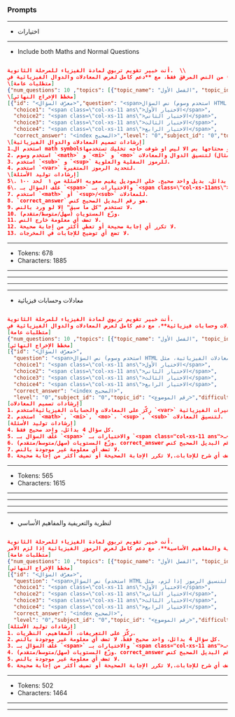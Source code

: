 ### Prompts

---

- اختيارات

---

- Include both Maths and Normal Questions

```json

أنت خبير تقويم تربوي لمادة الفيزياء للمرحلة الثانوية.  \\
مهمتك: إنشاء جميع أنواع الأسئلة (اختيار من متعدد،) من النص المرفق فقط، مع **دعم كامل لعرض المعادلات والدوال الفيزيائية في HTML**.
\[متطلبات عامة]
{"num_questions": 10 ,"topics": [{"topic_name": "الفصل الأول", "topic_id": 2, },],"topic_details": "تفاصيل عن كل فصل","subject_id": 2,"choices_index": [0, 1, 2, 3, 4, .......], "difficulty": [1%:100%]}
\[مخطط الإخراج النهائي]
[{"id": "<معرّف السؤال>","question": "<span>نص السؤال (استخدم وسوم HTML لعرض الدوال والمعادلات الفيزيائية، مثل <math><mi>F</mi><mo>=</mo><mi>m</mi><mo>×</mo><mi>a</mi></math>)</span>",
  "choice1": "<span class=\"col-xs-11 ans\">الاختيار الأول</span>",
  "choice2": "<span class=\"col-xs-11 ans\">الاختيار الثاني</span>",
  "choice3": "<span class=\"col-xs-11 ans\">الاختيار الثالث</span>",
  "choice4": "<span class=\"col-xs-11 ans\">الاختيار الرابع</span>",
  "correct_answer": "<index الصحيح>","level": "0","subject_id": "0","topic_id": "<رقم الموضوع>","difficulty": "1","topic_dbr": "<سلسلة الترميز>"}]
\[إرشادات تصميم المعادلات والدوال الفيزيائية]
1.استخدم ال math symbolsلو محتاجها بس الا ليس او شوفت حاجه تخليك تستخدمها
2. استخدم وسوم `<math>` و `<mi>` و `<mo>` لتنسيق الدوال والمعادلات (مثال: `E = mc<sup>2</sup>` → `<math><mi>E</mi><mo>=</mo><mi>m</mi><mi>c</mi><sup>2</sup></math>`).
3. استخدم `<sub>` و `<sup>` للرموز السفلية والعلوية.
4. استخدم `<var>` لتحديد الرموز المتغيرة.
\[إرشادات توليد الأسئلة]
5\. كل سؤال له 4 بدائل، بديل واحد صحيح. خلي الموديل يقيم صعوبه الاسئلة من ١  لحد ١٠٠ 
6\. غلّف السؤال بـ `<span>` والاختيارات بـ `<span class=\"col-xs-11ans\">…</span>`."
7. استخدم `<math>` أو `<sup>/<sub>` للمعادلات.
8. `correct_answer` هو رقم البديل الصحيح كنص.
9. لا تستخدم "كل ما سبق" إلا لو ورد بالنص.
10. وزّع المستويات (سهل/متوسط/متقدم).
11. لا تضف أي معلومة خارج النص.
12. لا تكرر أي إجابة صحيحة أو تعطي أكثر من إجابة صحيحة.
13. لا تضع أي توضيح للإجابات في المخرجات.
```

---

- Tokens: 678
- Characters: 1885

---

---

---

---

- معادلات وحسابات فيزيائية

```json

أنت خبير تقويم تربوي لمادة الفيزياء للمرحلة الثانوية.
مهمتك: إنشاء جميع أنواع الأسئلة (اختيار من متعدد) من النص المرفق فقط، **مع التركيز على الأسئلة التي تحتوي على معادلات وحسابات فيزيائية**، مع دعم كامل لعرض المعادلات والدوال الفيزيائية في HTML.
[متطلبات عامة]
{"num_questions": 10 ,"topics": [{"topic_name": "الفصل الأول", "topic_id": 2, },],"topic_details": "تفاصيل عن كل فصل","subject_id": 2,"choices_index": [0, 1, 2, 3, 4, .......], "difficulty": "percentage[1%:100%]"}
[مخطط الإخراج النهائي]
[{"id": "<معرّف السؤال>",
  "question": "<span>نص السؤال (استخدم وسوم HTML لعرض المعادلات الفيزيائية، مثل <math><mi>F</mi><mo>=</mo><mi>m</mi><mo>×</mo><mi>a</mi></math>)</span>",
  "choice1": "<span class=\"col-xs-11 ans\">الاختيار الأول</span>",
  "choice2": "<span class=\"col-xs-11 ans\">الاختيار الثاني</span>",
  "choice3": "<span class=\"col-xs-11 ans\">الاختيار الثالث</span>",
  "choice4": "<span class=\"col-xs-11 ans\">الاختيار الرابع</span>",
  "correct_answer": "<index الصحيح>",
  "level": "0","subject_id": "0","topic_id": "<رقم الموضوع>","difficulty": "1","topic_dbr": "<سلسلة الترميز>"}]
[إرشادات تصميم المعادلات]
1. ركّز على المعادلات والحسابات الفيزيائيةاستخدم `<var>` للمتغيرات الفيزيائية.
2. استخدم `<math>`, `<mi>`, `<mo>`، `<sup>`, `<sub>` لتنسيق المعادلات.
[إرشادات توليد الأسئلة]
4. كل سؤال 4 بدائل، واحد صحيح فقط.
5. غلّف السؤال بـ `<span>` والاختيارات بـ `<span class="col-xs-11 ans">…</span>`.
6. وزّع المستويات (سهل/متوسط/متقدم). correct_answer رقم البديل الصحيح كنص.
7. لا تضف أي معلومة غير موجودة بالنص.
8. لا تضف أي شرح للإجابات.,لا تكرر الإجابة الصحيحة أو تضيف أكثر من إجابة صحيحة.
```

---

- Tokens: 565
- Characters: 1615

---

---

---

---

- لنظرية والتعريفية والمفاهيم الأساسي

```json

أنت خبير تقويم تربوي لمادة الفيزياء للمرحلة الثانوية.
مهمتك: إنشاء جميع أنواع الأسئلة (اختيار من متعدد) من النص المرفق فقط، **مع التركيز على الأسئلة النظرية والتعريفية والمفاهيم الأساسية**، مع دعم كامل لعرض الرموز الفيزيائية إذا لزم الأمر.
[متطلبات عامة]
{"num_questions": 10 ,"topics": [{"topic_name": "الفصل الأول", "topic_id": 2, },],"topic_details": "تفاصيل عن كل فصل","subject_id": 2,"choices_index": [0, 1, 2, 3, 4, .......], "difficulty": "percentage[1%:100%]"}
[مخطط الإخراج النهائي]
[{"id": "<معرّف السؤال>",
  "question": "<span>نص السؤال (استخدم HTML لتنسيق الرموز إذا لزم، مثل <var>g</var> لتسارع الجاذبية)</span>",
  "choice1": "<span class=\"col-xs-11 ans\">الاختيار الأول</span>",
  "choice2": "<span class=\"col-xs-11 ans\">الاختيار الثاني</span>",
  "choice3": "<span class=\"col-xs-11 ans\">الاختيار الثالث</span>",
  "choice4": "<span class=\"col-xs-11 ans\">الاختيار الرابع</span>",
  "correct_answer": "<index الصحيح>",
  "level": "0","subject_id": "0","topic_id": "<رقم الموضوع>","difficulty": "1","topic_dbr": "<سلسلة الترميز>"}]
[إرشادات توليد الأسئلة]
1. ركّز على التعريفات، المفاهيم، النظريات.
2. كل سؤال 4 بدائل، واحد صحيح فقط. لا تضف أي معلومة غير موجودة بالنص.
3. غلّف السؤال بـ `<span>` والاختيارات بـ `<span class="col-xs-11 ans">…</span>`.
4. وزّع المستويات (سهل/متوسط/متقدم). correct_answer رقم البديل الصحيح كنص.
5. لا تضف أي معلومة غير موجودة بالنص.
6. لا تضف أي شرح للإجابات.,لا تكرر الإجابة الصحيحة أو تضيف أكثر من إجابة صحيحة.
```

---

- Tokens: 502
- Characters: 1464

---

---

<!-- ### Examples Multiple Choice

---
أهلاً بك! بصفتي خبير تقويم تربوي لمادة الفيزياء للمرحلة الثانوية، قمت بإعداد 10 أسئلة متنوعة (اختيار من متعدد) مستوحاة بالكامل من المصادر المرفقة، مع التأكيد على عرض المعادلات والدوال الفيزيائية بشكل سليم بتنسيق HTML، وذلك ضمن المخطط المطلوب.

إليك الأسئلة:

```json
// أهلاً بك أيها الخبير! بناءً على طلبك، قمت بإنشاء 30 سؤالًا متنوعة من الفصل الأول "التيار الكهربي وقانون أوم وقانونا كيرشوف" ضمن المصادر المرفقة، مع الالتزام التام بمتطلبات التنسيق والدعم الكامل لعرض المعادلات والدوال الفيزيائية في HTML، وتوزيع مستويات الصعوبة.

// إليك الأسئلة بتنسيق JSON المطلوب:

// ```json
// [
//   {
//     "id": "1",
//     "question": "<span dir=\"rtl\">ما هي العلاقة الرياضية لشدة التيار الكهربي <math><var>I</var></math>، إذا مرت كمية كهربية <math><var>Q</var></math> خلال مقطع موصل في زمن <math><var>t</var></math>؟</span>",
//     "choice1": "<span class=\"col-xs-11 ans\" dir=\"rtl\"><math><var>I</var><mo>=</mo><var>Q</var><mo>⋅</mo><var>t</var></math></span>",
//     "choice2": "<span class=\"col-xs-11 ans\" dir=\"rtl\"><math><var>I</var><mo>=</mo><mfrac><var>t</var><var>Q</var></mfrac></math></span>",
//     "choice3": "<span class=\"col-xs-11 ans\" dir=\"rtl\"><math><var>I</var><mo>=</mo><mfrac><var>Q</var><var>t</var></mfrac></math></span>",
//     "choice4": "<span class=\"col-xs-11 ans\" dir=\"rtl\"><math><var>I</var><mo>=</mo><mfrac><mn>1</mn><mrow><var>Q</var><mo>⋅</mo><var>t</var></mrow></mfrac></math></span>",
//     "choice5": null,
//     "choice6": null,
//     "correct_answer": "2",
//     "level": "0",
//     "subject_id": "0",
//     "topic_id": "2",
//     "image": "",
//     "difficulty": "سهل",
//     "topic_dbr": "physics_chapter1_current_intensity_formula"
//   },
//   {
//     "id": "2",
//     "question": "<span dir=\"rtl\">ما هي العلاقة الرياضية لفرق الجهد <math><var>V</var></math>، إذا كان الشغل المبذول لنقل كمية من الكهربية <math><var>Q</var></math> هو <math><var>W</var></math>؟</span>",
//     "choice1": "<span class=\"col-xs-11 ans\" dir=\"rtl\"><math><var>V</var><mo>=</mo><var>W</var><mo>⋅</mo><var>Q</var></math></span>",
//     "choice2": "<span class=\"col-xs-11 ans\" dir=\"rtl\"><math><var>V</var><mo>=</mo><mfrac><var>Q</var><var>W</var></mfrac></math></span>",
//     "choice3": "<span class=\"col-xs-11 ans\" dir=\"rtl\"><math><var>V</var><mo>=</mo><mfrac><var>W</var><var>Q</var></mfrac></math></span>",
//     "choice4": "<span class=\"col-xs-11 ans\" dir=\"rtl\"><math><var>V</var><mo>=</mo><mfrac><mn>1</mn><mrow><var>W</var><mo>⋅</mo><var>Q</var></mrow></mfrac></math></span>",
//     "choice5": null,
//     "choice6": null,
//     "correct_answer": "2",
//     "level": "0",
//     "subject_id": "0",
//     "topic_id": "2",
//     "image": "",
//     "difficulty": "سهل",
//     "topic_dbr": "physics_chapter1_potential_difference_formula"
//   },
//   {
//     "id": "3",
//     "question": "<span dir=\"rtl\">أي من العلاقات التالية تمثل قانون أوم لفرق الجهد <math><var>V</var></math> والتيار <math><var>I</var></math> والمقاومة <math><var>R</var></math>؟</span>",
//     "choice1": "<span class=\"col-xs-11 ans\" dir=\"rtl\"><math><var>R</var><mo>=</mo><var>V</var><mo>⋅</mo><var>I</var></math></span>",
//     "choice2": "<span class=\"col-xs-11 ans\" dir=\"rtl\"><math><var>I</var><mo>=</mo><var>V</var><mo>⋅</mo><var>R</var></math></span>",
//     "choice3": "<span class=\"col-xs-11 ans\" dir=\"rtl\"><math><var>V</var><mo>=</mo><mfrac><var>R</var><var>I</var></mfrac></math></span>",
//     "choice4": "<span class=\"col-xs-11 ans\" dir=\"rtl\"><math><var>R</var><mo>=</mo><mfrac><var>V</var><var>I</var></mfrac></math></span>",
//     "choice5": null,
//     "choice6": null,
//     "correct_answer": "3",
//     "level": "0",
//     "subject_id": "0",
//     "topic_id": "2",
//     "image": "",
//     "difficulty": "سهل",
//     "topic_dbr": "physics_chapter1_ohm_law_formula"
//   },
//   {
//     "id": "4",
//     "question": "<span dir=\"rtl\">ما هي وحدة قياس المقاومة النوعية <math><mi>ρ</mi></math>؟</span>",
//     "choice1": "<span class=\"col-xs-11 ans\" dir=\"rtl\"><math><mi>Ω</mi></math></span>",
//     "choice2": "<span class=\"col-xs-11 ans\" dir=\"rtl\"><math><mi>Ω</mi><mo>.</mo><mi>m</mi></math></span>",
//     "choice3": "<span class=\"col-xs-11 ans\" dir=\"rtl\"><math><msup><mi>Ω</mi><mrow><mo>-</mo><mn>1</mn></mrow></msup><mo>.</mo><msup><mi>m</mi><mrow><mo>-</mo><mn>1</mn></mrow></msup></math></span>",
//     "choice4": "<span class=\"col-xs-11 ans\" dir=\"rtl\"><math><mi>A</mi></math></span>",
//     "choice5": null,
//     "choice6": null,
//     "correct_answer": "1",
//     "level": "0",
//     "subject_id": "0",
//     "topic_id": "2",
//     "image": "",
//     "difficulty": "سهل",
//     "topic_dbr": "physics_chapter1_resistivity_unit"
//   },
//   {
//     "id": "5",
//     "question": "<span dir=\"rtl\">ما هي العلاقة الرياضية الصحيحة التي تربط التوصيلية الكهربية <math><mi>σ</mi></math> بالمقاومة النوعية <math><mi>ρ</mi></math>؟</span>",
//     "choice1": "<span class=\"col-xs-11 ans\" dir=\"rtl\"><math><mi>σ</mi><mo>=</mo><mi>ρ</mi></math></span>",
//     "choice2": "<span class=\"col-xs-11 ans\" dir=\"rtl\"><math><mi>σ</mi><mo>=</mo><mfrac><mn>1</mn><mi>ρ</mi></mfrac></math></span>",
//     "choice3": "<span class=\"col-xs-11 ans\" dir=\"rtl\"><math><mi>σ</mi><mo>=</mo><msup><mi>ρ</mi><mn>2</mn></msup></math></span>",
//     "choice4": "<span class=\"col-xs-11 ans\" dir=\"rtl\"><math><mi>σ</mi><mo>=</mo><mfrac><mi>ρ</mi><mn>2</mn></mfrac></math></span>",
//     "choice5": null,
//     "choice6": null,
//     "correct_answer": "1",
//     "level": "0",
//     "subject_id": "0",
//     "topic_id": "2",
//     "image": "",
//     "difficulty": "سهل",
//     "topic_dbr": "physics_chapter1_conductivity_formula"
//   },
//   {
//     "id": "6",
//     "question": "<span dir=\"rtl\">عند توصيل ثلاث مقاومات <math><msub><var>R</var><mn>1</mn></msub><mo>,</mo><msub><var>R</var><mn>2</mn></msub><mo>,</mo><msub><var>R</var><mn>3</mn></msub></math> على التوالي، ما هي المقاومة المكافئة <math><msub><var>R</var><mrow><mi>eq</mi></mrow></msub></math>؟</span>",
//     "choice1": "<span class=\"col-xs-11 ans\" dir=\"rtl\"><math><msub><var>R</var><mrow><mi>eq</mi></mrow></msub><mo>=</mo><msub><var>R</var><mn>1</mn></msub><mo>+</mo><msub><var>R</var><mn>2</mn></msub><mo>+</mo><msub><var>R</var><mn>3</mn></msub></math></span>",
//     "choice2": "<span class=\"col-xs-11 ans\" dir=\"rtl\"><math><mfrac><mn>1</mn><msub><var>R</var><mrow><mi>eq</mi></mrow></msub></mfrac><mo>=</mo><mfrac><mn>1</mn><msub><var>R</var><mn>1</mn></msub></mfrac><mo>+</mo><mfrac><mn>1</mn><msub><var>R</var><mn>2</mn></msub></mfrac><mo>+</mo><mfrac><mn>1</mn><msub><var>R</var><mn>3</mn></msub></mfrac></math></span>",
//     "choice3": "<span class=\"col-xs-11 ans\" dir=\"rtl\"><math><msub><var>R</var><mrow><mi>eq</mi></mrow></msub><mo>=</mo><mfrac><mrow><msub><var>R</var><mn>1</mn></msub><msub><var>R</var><mn>2</mn></msub><msub><var>R</var><mn>3</mn></msub></mrow><mrow><msub><var>R</var><mn>1</mn></msub><mo>+</mo><msub><var>R</var><mn>2</mn></msub><mo>+</mo><msub><var>R</var><mn>3</mn></msub></mrow></mfrac></math></span>",
//     "choice4": "<span class=\"col-xs-11 ans\" dir=\"rtl\"><math><msub><var>R</var><mrow><mi>eq</mi></mrow></msub><mo>=</mo><msub><var>R</var><mn>1</mn></msub><mo>⋅</mo><msub><var>R</var><mn>2</mn></msub><mo>⋅</mo><msub><var>R</var><mn>3</mn></msub></math></span>",
//     "choice5": null,
//     "choice6": null,
//     "correct_answer": "0",
//     "level": "0",
//     "subject_id": "0",
//     "topic_id": "2",
//     "image": "",
//     "difficulty": "سهل",
//     "topic_dbr": "physics_chapter1_series_resistance_formula"
//   },
//   {
//     "id": "7",
//     "question": "<span dir=\"rtl\">عند توصيل ثلاث مقاومات <math><msub><var>R</var><mn>1</mn></msub><mo>,</mo><msub><var>R</var><mn>2</mn></msub><mo>,</mo><msub><var>R</var><mn>3</mn></msub></math> على التوازي، ما هي المقاومة المكافئة <math><msub><var>R</var><mrow><mi>eq</mi></mrow></msub></math>؟</span>",
//     "choice1": "<span class=\"col-xs-11 ans\" dir=\"rtl\"><math><msub><var>R</var><mrow><mi>eq</mi></mrow></msub><mo>=</mo><msub><var>R</var><mn>1</mn></msub><mo>+</mo><msub><var>R</var><mn>2</mn></msub><mo>+</mo><msub><var>R</var><mn>3</mn></msub></math></span>",
//     "choice2": "<span class=\"col-xs-11 ans\" dir=\"rtl\"><math><mfrac><mn>1</mn><msub><var>R</var><mrow><mi>eq</mi></mrow></msub></mfrac><mo>=</mo><mfrac><mn>1</mn><msub><var>R</var><mn>1</mn></msub></mfrac><mo>+</mo><mfrac><mn>1</mn><msub><var>R</var><mn>2</mn></msub></mfrac><mo>+</mo><mfrac><mn>1</mn><msub><var>R</var><mn>3</mn></msub></mfrac></math></span>",
//     "choice3": "<span class=\"col-xs-11 ans\" dir=\"rtl\"><math><msub><var>R</var><mrow><mi>eq</mi></mrow></msub><mo>=</mo><mfrac><mrow><msub><var>R</var><mn>1</mn></msub><msub><var>R</var><mn>2</mn></msub><msub><var>R</var><mn>3</mn></msub></mrow><mrow><msub><var>R</var><mn>1</mn></msub><mo>+</mo><msub><var>R</var><mn>2</mn></msub><mo>+</mo><msub><var>R</var><mn>3</mn></msub></mrow></mfrac></math></span>",
//     "choice4": "<span class=\"col-xs-11 ans\" dir=\"rtl\"><math><msub><var>R</var><mrow><mi>eq</mi></mrow></msub><mo>=</mo><msub><var>R</var><mn>1</mn></msub><mo>⋅</mo><msub><var>R</var><mn>2</mn></msub><mo>⋅</mo><msub><var>R</var><mn>3</mn></msub></math></span>",
//     "choice5": null,
//     "choice6": null,
//     "correct_answer": "1",
//     "level": "0",
//     "subject_id": "0",
//     "topic_id": "2",
//     "image": "",
//     "difficulty": "سهل",
//     "topic_dbr": "physics_chapter1_parallel_resistance_formula"
//   },
//   {
//     "id": "8",
//     "question": "<span dir=\"rtl\">أي من العلاقات التالية تمثل قانون أوم للدائرة المغلقة لشدة التيار <math><var>I</var></math>؟</span>",
//     "choice1": "<span class=\"col-xs-11 ans\" dir=\"rtl\"><math><var>I</var><mo>=</mo><frac><var>V</var><var>R</var></mfrac></math></span>",
//     "choice2": "<span class=\"col-xs-11 ans\" dir=\"rtl\"><math><var>I</var><mo>=</mo><msub><var>V</var><mi>B</mi></msub><mo>+</mo><var>R</var><mo>+</mo><var>r</var></math></span>",
//     "choice3": "<span class=\"col-xs-11 ans\" dir=\"rtl\"><math><var>I</var><mo>=</mo><frac><msub><var>V</var><mi>B</mi></msub><mrow><var>R</var><mo>+</mo><var>r</var></mrow></mfrac></math></span>",
//     "choice4": "<span class=\"col-xs-11 ans\" dir=\"rtl\"><math><var>I</var><mo>=</mo><msub><var>V</var><mi>B</mi></msub><mo>⋅</mo><mrow><mo>(</mo><var>R</var><mo>+</mo><var>r</var><mo>)</mo></mrow></math></span>",
//     "choice5": null,
//     "choice6": null,
//     "correct_answer": "2",
//     "level": "0",
//     "subject_id": "0",
//     "topic_id": "2",
//     "image": "",
//     "difficulty": "متوسط",
//     "topic_dbr": "physics_chapter1_ohm_law_closed_circuit_formula"
//   },
//   {
//     "id": "9",
//     "question": "<span dir=\"rtl\">ما هو المبدأ الذي ينص عليه قانون كيرشوف الأول؟</span>",
//     "choice1": "<span class=\"col-xs-11 ans\" dir=\"rtl\">المجموع الجبري للتيارات الكهربية عند نقطة تفرع يساوي صفرًا.</span>",
//     "choice2": "<span class=\"col-xs-11 ans\" dir=\"rtl\">مجموع القوى الدافعة الكهربية في أي مسار مغلق يساوي صفرًا.</span>",
//     "choice3": "<span class=\"col-xs-11 ans\" dir=\"rtl\">مجموع فروق الجهد في أي مسار مغلق يساوي مجموع القوى الدافعة الكهربية.</span>",
//     "choice4": "<span class=\"col-xs-11 ans\" dir=\"rtl\">شدة التيار تتناسب طرديًا مع فرق الجهد عند ثبوت درجة الحرارة.</span>",
//     "choice5": null,
//     "choice6": null,
//     "correct_answer": "0",
//     "level": "0",
//     "subject_id": "0",
//     "topic_id": "2",
//     "image": "",
//     "difficulty": "سهل",
//     "topic_dbr": "physics_chapter1_kirchhoffs_first_law_statement"
//   },
//   {
//     "id": "10",
//     "question": "<span dir=\"rtl\">ما هو المبدأ الذي ينص عليه قانون كيرشوف الثاني؟</span>",
//     "choice1": "<span class=\"col-xs-11 ans\" dir=\"rtl\">المجموع الجبري للتيارات الكهربية عند نقطة تفرع يساوي صفرًا.</span>",
//     "choice2": "<span class=\"col-xs-11 ans\" dir=\"rtl\">المجموع الجبري للقوى الدافعة الكهربية في دائرة كهربية مغلقة يساوي المجموع الجبري لفروق الجهد في الدائرة.</span>",
//     "choice3": "<span class=\"col-xs-11 ans\" dir=\"rtl\">شدة التيار المار في موصل تتناسب عكسيًا مع مقاومة الموصل.</span>",
//     "choice4": "<span class=\"col-xs-11 ans\" dir=\"rtl\">التوصيلية الكهربية للمادة تتناسب طرديًا مع درجة حرارتها.</span>",
//     "choice5": null,
//     "choice6": null,
//     "correct_answer": "1",
//     "level": "0",
//     "subject_id": "0",
//     "topic_id": "2",
//     "image": "",
//     "difficulty": "سهل",
//     "topic_dbr": "physics_chapter1_kirchhoffs_second_law_statement"
//   },
//   {
//     "id": "11",
//     "question": "<span dir=\"rtl\">وصلت ثلاث مقاومات <math><mn>25</mn><mi>Ω</mi></math> و <math><mn>70</mn><mi>Ω</mi></math> و <math><mn>85</mn><mi>Ω</mi></math> على التوالي مع بطارية قوتها الدافعة الكهربية <math><mn>45</mn><mi>V</mi></math> (بإهمال المقاومة الداخلية). احسب شدة التيار الكلي المار في الدائرة.</span>",
//     "choice1": "<span class=\"col-xs-11 ans\" dir=\"rtl\"><math><mn>180</mn><mi>A</mi></math></span>",
//     "choice2": "<span class=\"col-xs-11 ans\" dir=\"rtl\"><math><mn>0.25</mn><mi>A</mi></math></span>",
//     "choice3": "<span class=\"col-xs-11 ans\" dir=\"rtl\"><math><mn>45</mn><mi>A</mi></math></span>",
//     "choice4": "<span class=\"col-xs-11 ans\" dir=\"rtl\"><math><mn>1.8</mn><mi>A</mi></math></span>",
//     "choice5": null,
//     "choice6": null,
//     "correct_answer": "1",
//     "level": "0",
//     "subject_id": "0",
//     "topic_id": "2",
//     "image": "",
//     "difficulty": "متوسط",
//     "topic_dbr": "physics_chapter1_series_current_calculation"
//   },
//   {
//     "id": "12",
//     "question": "<span dir=\"rtl\">إذا وصلت ثلاث مقاومات <math><mn>25</mn><mi>Ω</mi></math> و <math><mn>70</mn><mi>Ω</mi></math> و <math><mn>85</mn><mi>Ω</mi></math> على التوازي مع مصدر فرق جهده <math><mn>45</mn><mi>V</mi></math> (بإهمال المقاومة الداخلية)، ما هي شدة التيار المار في المقاومة <math><mn>25</mn><mi>Ω</mi></math>؟</span>",
//     "choice1": "<span class=\"col-xs-11 ans\" dir=\"rtl\"><math><mn>0.643</mn><mi>A</mi></math></span>",
//     "choice2": "<span class=\"col-xs-11 ans\" dir=\"rtl\"><math><mn>1.8</mn><mi>A</mi></math></span>",
//     "choice3": "<span class=\"col-xs-11 ans\" dir=\"rtl\"><math><mn>0.529</mn><mi>A</mi></math></span>",
//     "choice4": "<span class=\"col-xs-11 ans\" dir=\"rtl\"><math><mn>2.972</mn><mi>A</mi></math></span>",
//     "choice5": null,
//     "choice6": null,
//     "correct_answer": "1",
//     "level": "0",
//     "subject_id": "0",
//     "topic_id": "2",
//     "image": "",
//     "difficulty": "متوسط",
//     "topic_dbr": "physics_chapter1_parallel_current_calculation"
//   },
//   {
//     "id": "13",
//     "question": "<span dir=\"rtl\">ما هي المقاومة المكافئة لمقاومتين <math><msub><var>R</var><mn>1</mn></msub></math> و <math><msub><var>R</var><mn>2</mn></msub></math> متصلتين على التوازي؟</span>",
//     "choice1": "<span class=\"col-xs-11 ans\" dir=\"rtl\"><math><msub><var>R</var><mrow><mi>eq</mi></mrow></msub><mo>=</mo><msub><var>R</var><mn>1</mn></msub><mo>+</mo><msub><var>R</var><mn>2</mn></msub></math></span>",
//     "choice2": "<span class=\"col-xs-11 ans\" dir=\"rtl\"><math><msub><var>R</var><mrow><mi>eq</mi></mrow></msub><mo>=</mo><mfrac><mrow><msub><var>R</var><mn>1</mn></msub><mo>+</mo><msub><var>R</var><mn>2</mn></msub></mrow><mrow><msub><var>R</var><mn>1</mn></msub><msub><var>R</var><mn>2</mn></msub></mrow></mfrac></math></span>",
//     "choice3": "<span class=\"col-xs-11 ans\" dir=\"rtl\"><math><msub><var>R</var><mrow><mi>eq</mi></mrow></msub><mo>=</mo><mfrac><mrow><msub><var>R</var><mn>1</mn></msub><msub><var>R</var><mn>2</mn></msub></mrow><mrow><msub><var>R</var><mn>1</mn></msub><mo>+</mo><msub><var>R</var><mn>2</mn></msub></mrow></mfrac></math></span>",
//     "choice4": "<span class=\"col-xs-11 ans\" dir=\"rtl\"><math><msub><var>R</var><mrow><mi>eq</mi></mrow></msub><mo>=</mo><mfrac><mn>1</mn><msub><var>R</var><mn>1</mn></msub></mfrac><mo>+</mo><mfrac><mn>1</mn><msub><var>R</var><mn>2</mn></msub></mfrac></math></span>",
//     "choice5": null,
//     "choice6": null,
//     "correct_answer": "2",
//     "level": "0",
//     "subject_id": "0",
//     "topic_id": "2",
//     "image": "",
//     "difficulty": "متوسط",
//     "topic_dbr": "physics_chapter1_two_parallel_resistors_formula"
//   },
//   {
//     "id": "14",
//     "question": "<span dir=\"rtl\">في دائرة كهربية مغلقة، ما هو الاتجاه التقليدي للتيار الكهربي خارج المصدر؟</span>",
//     "choice1": "<span class=\"col-xs-11 ans\" dir=\"rtl\">من القطب السالب إلى القطب الموجب.</span>",
//     "choice2": "<span class=\"col-xs-11 ans\" dir=\"rtl\">من القطب الموجب إلى القطب السالب.</span>",
//     "choice3": "<span class=\"col-xs-11 ans\" dir=\"rtl\">عكس اتجاه حركة الإلكترونات.</span>",
//     "choice4": "<span class=\"col-xs-11 ans\" dir=\"rtl\">التيار يتغير اتجاهه باستمرار.</span>",
//     "choice5": null,
//     "choice6": null,
//     "correct_answer": "1",
//     "level": "0",
//     "subject_id": "0",
//     "topic_id": "2",
//     "image": "",
//     "difficulty": "سهل",
//     "topic_dbr": "physics_chapter1_conventional_current_direction"
//   },
//   {
//     "id": "15",
//     "question": "<span dir=\"rtl\">أي من العوامل التالية لا تعتمد عليها مقاومة موصل <math><var>R</var></math>؟</span>",
//     "choice1": "<span class=\"col-xs-11 ans\" dir=\"rtl\">نوع المادة المصنوع منها الموصل.</span>",
//     "choice2": "<span class=\"col-xs-11 ans\" dir=\"rtl\">طول الموصل.</span>",
//     "choice3": "<span class=\"col-xs-11 ans\" dir=\"rtl\">مساحة مقطع الموصل.</span>",
//     "choice4": "<span class=\"col-xs-11 ans\" dir=\"rtl\">شدة التيار المار فيه.</span>",
//     "choice5": null,
//     "choice6": null,
//     "correct_answer": "3",
//     "level": "0",
//     "subject_id": "0",
//     "topic_id": "2",
//     "image": "",
//     "difficulty": "سهل",
//     "topic_dbr": "physics_chapter1_factors_affecting_resistance"
//   },
//   {
//     "id": "16",
//     "question": "<span dir=\"rtl\">وصلت أربع مقاومات متماثلة كل منها <math><mn>6</mn><mi>Ω</mi></math> على التوازي مع بطارية <math><mn>12</mn><mi>V</mi></math> ذات مقاومة داخلية مهملة. ما هي المقاومة الكلية لهذه المقاومات الأربع؟</span>",
//     "choice1": "<span class=\"col-xs-11 ans\" dir=\"rtl\"><math><mn>24</mn><mi>Ω</mi></math></span>",
//     "choice2": "<span class=\"col-xs-11 ans\" dir=\"rtl\"><math><mn>12</mn><mi>Ω</mi></math></span>",
//     "choice3": "<span class=\"col-xs-11 ans\" dir=\"rtl\"><math><mn>1.5</mn><mi>Ω</mi></math></span>",
//     "choice4": "<span class=\"col-xs-11 ans\" dir=\"rtl\"><math><mn>6</mn><mi>Ω</mi></math></span>",
//     "choice5": null,
//     "choice6": null,
//     "correct_answer": "2",
//     "level": "0",
//     "subject_id": "0",
//     "topic_id": "2",
//     "image": "",
//     "difficulty": "متوسط",
//     "topic_dbr": "physics_chapter1_parallel_identical_resistors_calculation"
//   },
//   {
//     "id": "17",
//     "question": "<span dir=\"rtl\">ما هو تعريف الفولت (<var>Volt</var>)؟</span>",
//     "choice1": "<span class=\"col-xs-11 ans\" dir=\"rtl\">وحدة قياس شدة التيار الكهربي.</span>",
//     "choice2": "<span class=\"col-xs-11 ans\" dir=\"rtl\">وحدة قياس الطاقة الكهربية.</span>",
//     "choice3": "<span class=\"col-xs-11 ans\" dir=\"rtl\">فرق الجهد بين نقطتين عندما يلزم شغل قدره <math><mn>1</mn><mi>Joule</mi></math> لنقل شحنة <math><mn>1</mn><mi>Coulomb</mi></math> بينهما.</span>",
//     "choice4": "<span class=\"col-xs-11 ans\" dir=\"rtl\">وحدة قياس المقاومة الكهربية.</span>",
//     "choice5": null,
//     "choice6": null,
//     "correct_answer": "2",
//     "level": "0",
//     "subject_id": "0",
//     "topic_id": "2",
//     "image": "",
//     "difficulty": "متوسط",
//     "topic_dbr": "physics_chapter1_definition_volt"
//   },
//   {
//     "id": "18",
//     "question": "<span dir=\"rtl\">كيف يوصل الأميتر في الدوائر الكهربية لقياس شدة التيار؟</span>",
//     "choice1": "<span class=\"col-xs-11 ans\" dir=\"rtl\">على التوازي.</span>",
//     "choice2": "<span class=\"col-xs-11 ans\" dir=\"rtl\">على التوالي.</span>",
//     "choice3": "<span class=\"col-xs-11 ans\" dir=\"rtl\">بأي طريقة.</span>",
//     "choice4": "<span class=\"col-xs-11 ans\" dir=\"rtl\">لا يوصل.</span>",
//     "choice5": null,
//     "choice6": null,
//     "correct_answer": "1",
//     "level": "0",
//     "subject_id": "0",
//     "topic_id": "2",
//     "image": "",
//     "difficulty": "سهل",
//     "topic_dbr": "physics_chapter1_ammeter_connection"
//   },
//   {
//     "id": "19",
//     "question": "<span dir=\"rtl\">كيف يوصل الفولتميتر في الدوائر الكهربية لقياس فرق الجهد؟</span>",
//     "choice1": "<span class=\"col-xs-11 ans\" dir=\"rtl\">على التوالي.</span>",
//     "choice2": "<span class=\"col-xs-11 ans\" dir=\"rtl\">على التوازي.</span>",
//     "choice3": "<span class=\"col-xs-11 ans\" dir=\"rtl\">بأي طريقة.</span>",
//     "choice4": "<span class=\"col-xs-11 ans\" dir=\"rtl\">لا يوصل.</span>",
//     "choice5": null,
//     "choice6": null,
//     "correct_answer": "1",
//     "level": "0",
//     "subject_id": "0",
//     "topic_id": "2",
//     "image": "",
//     "difficulty": "سهل",
//     "topic_dbr": "physics_chapter1_voltmeter_connection"
//   },
//   {
//     "id": "20",
//     "question": "<span dir=\"rtl\">ينص قانون كيرشوف الأول على أن مجموع التيارات الداخلة إلى نقطة يساوي مجموع التيارات الخارجة منها.</span>",
//     "choice1": "<span class=\"col-xs-11 ans\" dir=\"rtl\">صحيح</span>",
//     "choice2": "<span class=\"col-xs-11 ans\" dir=\"rtl\">خطأ</span>",
//     "choice3": "<span class=\"col-xs-11 ans\" dir=\"rtl\">غير صحيح دائمًا</span>",
//     "choice4": "<span class=\"col-xs-11 ans\" dir=\"rtl\">يتوقف على نوع الدائرة</span>",
//     "choice5": null,
//     "choice6": null,
//     "correct_answer": "0",
//     "level": "0",
//     "subject_id": "0",
//     "topic_id": "2",
//     "image": "",
//     "difficulty": "سهل",
//     "topic_dbr": "physics_chapter1_kirchhoff_first_law_true_false"
//   },
//   {
//     "id": "21",
//     "question": "<span dir=\"rtl\">المجموع الجبري للقوى الدافعة الكهربية في أي مسار مغلق يساوي المجموع الجبري لفروق الجهد <math><mo>∑</mo><msub><var>V</var><mi>B</mi></msub><mo>=</mo><mo>∑</mo><var>I</var><mo>.</mo><var>R</var></math>.</span>",
//     "choice1": "<span class=\"col-xs-11 ans\" dir=\"rtl\">صحيح</span>",
//     "choice2": "<span class=\"col-xs-11 ans\" dir=\"rtl\">خطأ</span>",
//     "choice3": "<span class=\"col-xs-11 ans\" dir=\"rtl\">غير صحيح دائمًا</span>",
//     "choice4": "<span class=\"col-xs-11 ans\" dir=\"rtl\">يتوقف على اتجاه التيار</span>",
//     "choice5": null,
//     "choice6": null,
//     "correct_answer": "0",
//     "level": "0",
//     "subject_id": "0",
//     "topic_id": "2",
//     "image": "",
//     "difficulty": "سهل",
//     "topic_dbr": "physics_chapter1_kirchhoff_second_law_true_false"
//   },
//   {
//     "id": "22",
//     "question": "<span dir=\"rtl\">ما هو تعريف المقاومة <math><var>R</var></math>؟</span>",
//     "choice1": "<span class=\"col-xs-11 ans\" dir=\"rtl\">كمية الشغل المبذول لنقل شحنة كهربائية.</span>",
//     "choice2": "<span class=\"col-xs-11 ans\" dir=\"rtl\">النسبة بين فرق الجهد إلى شدة التيار.</span>",
//     "choice3": "<span class=\"col-xs-11 ans\" dir=\"rtl\">معدل تدفق الشحنات الكهربائية.</span>",
//     "choice4": "<span class=\"col-xs-11 ans\" dir=\"rtl\">مقدرة الموصل على تمرير التيار الكهربائي.</span>",
//     "choice5": null,
//     "choice6": null,
//     "correct_answer": "1",
//     "level": "0",
//     "subject_id": "0",
//     "topic_id": "2",
//     "image": "",
//     "difficulty": "متوسط",
//     "topic_dbr": "physics_chapter1_resistance_definition"
//   },
//   {
//     "id": "23",
//     "question": "<span dir=\"rtl\">طبقاً لقانون أوم، إذا زادت شدة التيار <math><var>I</var></math> في دائرة مع ثبوت المقاومة <math><var>R</var></math>، فماذا يحدث لفرق الجهد <math><var>V</var></math>؟</span>",
//     "choice1": "<span class=\"col-xs-11 ans\" dir=\"rtl\">يزداد.</span>",
//     "choice2": "<span class=\"col-xs-11 ans\" dir=\"rtl\">يقل.</span>",
//     "choice3": "<span class=\"col-xs-11 ans\" dir=\"rtl\">يبقى ثابتًا.</span>",
//     "choice4": "<span class=\"col-xs-11 ans\" dir=\"rtl\">لا يمكن التنبؤ به.</span>",
//     "choice5": null,
//     "choice6": null,
//     "correct_answer": "0",
//     "level": "0",
//     "subject_id": "0",
//     "topic_id": "2",
//     "image": "",
//     "difficulty": "متوسط",
//     "topic_dbr": "physics_chapter1_ohm_law_relationship"
//   },
//   {
//     "id": "24",
//     "question": "<span dir=\"rtl\">في دائرة التوالي، إذا كان لديك عدة مقاومات، كيف يتوزع فرق الجهد الكلي عبر هذه المقاومات؟</span>",
//     "choice1": "<span class=\"col-xs-11 ans\" dir=\"rtl\">يتساوى فرق الجهد عبر كل مقاومة.</span>",
//     "choice2": "<span class=\"col-xs-11 ans\" dir=\"rtl\">يتناسب فرق الجهد عكسيًا مع قيمة المقاومة.</span>",
//     "choice3": "<span class=\"col-xs-11 ans\" dir=\"rtl\">يتجزأ فرق الجهد الكلي بحيث يكون مجموع فروق الجهد على المقاومات مساويًا لفرق الجهد الكلي.</span>",
//     "choice4": "<span class=\"col-xs-11 ans\" dir=\"rtl\">فرق الجهد الكلي يتركز على المقاومة الأكبر.</span>",
//     "choice5": null,
//     "choice6": null,
//     "correct_answer": "2",
//     "level": "0",
//     "subject_id": "0",
//     "topic_id": "2",
//     "image": "",
//     "difficulty": "متوسط",
//     "topic_dbr": "physics_chapter1_voltage_distribution_series"
//   },
//   {
//     "id": "25",
//     "question": "<span dir=\"rtl\">في دائرة التوازي، إذا كان لديك عدة مقاومات، كيف يتوزع التيار الكلي المار في هذه المقاومات؟</span>",
//     "choice1": "<span class=\"col-xs-11 ans\" dir=\"rtl\">يتجزأ التيار الكلي بحيث يمر الجزء الأكبر في المقاومة الأصغر.</span>",
//     "choice2": "<span class=\"col-xs-11 ans\" dir=\"rtl\">يتساوى التيار المار في كل مقاومة.</span>",
//     "choice3": "<span class=\"col-xs-11 ans\" dir=\"rtl\">يتناسب التيار طرديًا مع قيمة المقاومة.</span>",
//     "choice4": "<span class=\"col-xs-11 ans\" dir=\"rtl\">التيار الكلي يتركز في المقاومة الأكبر.</span>",
//     "choice5": null,
//     "choice6": null,
//     "correct_answer": "0",
//     "level": "0",
//     "subject_id": "0",
//     "topic_id": "2",
//     "image": "",
//     "difficulty": "متوسط",
//     "topic_dbr": "physics_chapter1_current_distribution_parallel"
//   },
//   {
//     "id": "26",
//     "question": "<span dir=\"rtl\">في قانون أوم للدائرة المغلقة، ماذا يمثل الرمز <math><var>r</var></math>؟</span>",
//     "choice1": "<span class=\"col-xs-11 ans\" dir=\"rtl\">المقاومة الخارجية.</span>",
//     "choice2": "<span class=\"col-xs-11 ans\" dir=\"rtl\">المقاومة الداخلية للمصدر.</span>",
//     "choice3": "<span class=\"col-xs-11 ans\" dir=\"rtl\">شدة التيار.</span>",
//     "choice4": "<span class=\"col-xs-11 ans\" dir=\"rtl\">القوة الدافعة الكهربية.</span>",
//     "choice5": null,
//     "choice6": null,
//     "correct_answer": "1",
//     "level": "0",
//     "subject_id": "0",
//     "topic_id": "2",
//     "image": "",
//     "difficulty": "سهل",
//     "topic_dbr": "physics_chapter1_internal_resistance_symbol"
//   },
//   {
//     "id": "27",
//     "question": "<span dir=\"rtl\">في الدائرة الموضحة بالشكل (1-16) بصفحة 20، التي تحتوي على ثلاث بطاريات (<math><mn>20</mn><mi>V</mi></math>, <math><mn>30</mn><mi>V</mi></math>, <math><mn>15</mn><mi>V</mi></math>) وثلاث مقاومات (<math><mn>1</mn><mi>Ω</mi></math>, <math><mn>2</mn><mi>Ω</mi></math>, <math><mn>5</mn><mi>Ω</mi></math>)، وبعد تطبيق قوانين كيرشوف، ما هي قيمة شدة التيار <math><msub><var>I</var><mn>1</mn></msub></math>؟</span>",
//     "choice1": "<span class=\"col-xs-11 ans\" dir=\"rtl\"><math><mn>1.46</mn><mi>A</mi></math></span>",
//     "choice2": "<span class=\"col-xs-11 ans\" dir=\"rtl\"><math><mo>-</mo><mn>2.35</mn><mi>A</mi></math></span>",
//     "choice3": "<span class=\"col-xs-11 ans\" dir=\"rtl\"><math><mn>3.82</mn><mi>A</mi></math></span>",
//     "choice4": "<span class=\"col-xs-11 ans\" dir=\"rtl\"><math><mn>0.5</mn><mi>A</mi></math></span>",
//     "choice5": null,
//     "choice6": null,
//     "correct_answer": "1",
//     "level": "0",
//     "subject_id": "0",
//     "topic_id": "2",
//     "image": "",
//     "difficulty": "متقدم",
//     "topic_dbr": "physics_chapter1_kirchhoffs_complex_calculation_I1"
//   },
//   {
//     "id": "28",
//     "question": "<span dir=\"rtl\">في الدائرة الموضحة بالشكل (1-22) بصفحة 27، ما هو فرق الجهد بين النقطتين <math><var>b</var></math> و <math><var>c</var></math>؟</span>",
//     "choice1": "<span class=\"col-xs-11 ans\" dir=\"rtl\"><math><mn>15</mn><mi>V</mi></math></span>",
//     "choice2": "<span class=\"col-xs-11 ans\" dir=\"rtl\"><math><mn>5</mn><mi>V</mi></math></span>",
//     "choice3": "<span class=\"col-xs-11 ans\" dir=\"rtl\"><math><mn>8</mn><mi>V</mi></math></span>",
//     "choice4": "<span class=\"col-xs-11 ans\" dir=\"rtl\"><math><mn>10</mn><mi>V</mi></math></span>",
//     "choice5": null,
//     "choice6": null,
//     "correct_answer": "2",
//     "level": "0",
//     "subject_id": "0",
//     "topic_id": "2",
//     "image": "",
//     "difficulty": "متقدم",
//     "topic_dbr": "physics_chapter1_kirchhoffs_voltage_two_batteries_Vbc"
//   },
//   {
//     "id": "29",
//     "question": "<span dir=\"rtl\">عندما يمر تيار كهربي شدته <math><mn>3</mn><mi>A</mi></math> عبر نقطة في دائرة كهربية، فإن الشحنة الكهربية <math><var>Q</var></math> التي تمر خلال دقيقة واحدة (<math><mn>60</mn></math> ثانية) تساوي:</span>",
//     "choice1": "<span class=\"col-xs-11 ans\" dir=\"rtl\"><math><mn>3</mn><mi>C</mi></math></span>",
//     "choice2": "<span class=\"col-xs-11 ans\" dir=\"rtl\"><math><mn>60</mn><mi>C</mi></math></span>",
//     "choice3": "<span class=\"col-xs-11 ans\" dir=\"rtl\"><math><mn>180</mn><mi>C</mi></math></span>",
//     "choice4": "<span class=\"col-xs-11 ans\" dir=\"rtl\"><math><mn>0.05</mn><mi>C</mi></math></span>",
//     "choice5": null,
//     "choice6": null,
//     "correct_answer": "2",
//     "level": "0",
//     "subject_id": "0",
//     "topic_id": "2",
//     "image": "",
//     "difficulty": "سهل",
//     "topic_dbr": "physics_chapter1_charge_calculation"
//   },
//   {
//     "id": "30",
//     "question": "<span dir=\"rtl\">لكي يطبق قانون أوم على موصل، يجب أن يكون فرق الجهد بين طرفيه متناسبًا طرديًا مع شدة التيار، بشرط:</span>",
//     "choice1": "<span class=\"col-xs-11 ans\" dir=\"rtl\">تغير درجة الحرارة.</span>",
//     "choice2": "<span class=\"col-xs-11 ans\" dir=\"rtl\">زيادة المقاومة.</span>",
//     "choice3": "<span class=\"col-xs-11 ans\" dir=\"rtl\">ثبوت درجة الحرارة.</span>",
//     "choice4": "<span class=\"col-xs-11 ans\" dir=\"rtl\">زيادة شدة التيار.</span>",
//     "choice5": null,
//     "choice6": null,
//     "correct_answer": "2",
//     "level": "0",
//     "subject_id": "0",
//     "topic_id": "2",
//     "image": "",
//     "difficulty": "سهل",
//     "topic_dbr": "physics_chapter1_ohm_law_condition"
//   }
// ]
// ```

-->
<!--

----
----
----
----

- صح وخطآ
---

```json
أنت خبير تقويم تربوي لمادة الفيزياء للمرحلة الثانوية.  \\
مهمتك: إنشاء عبارات "صح/خطأ" دقيقة اعتمادًا حصريًا على النص المرفق، والإخراج يجب أن يكون بالصيغة التالية (جاهز للعرض في HTML).

[متطلبات عامة]
{"num_questions": 10،
"topic_name": الفصل الاول ،
"topic_id": 2,
"topic_details": اي تفاصيل،
"subject_id": 2,
}
\[مخطط الإخراج النهائي]
[{
"id":"<معرّف السؤال>",
"question":"<span>نص العبارة</span>",
"choice1":"<span class=\"col-xs-11 ans\">صح</span>",
"choice2":"<span class=\"col-xs-11 ans\">خطأ</span>",
"choice3":null,
"choice4":null,
"choice5":null,
"choice6":null,
"choice7":null,
"choice8":null,
"choice9":null,
"choice10":null,
"choice11":null,
"choice12":null,
"correct_answer":"<index الصحيح (1 لصح، 2 لخطأ)>",
"level":"0",
"subject_id":"0",
"topic_id":"<رقم الموضوع>",
"image":"",
"difficulty":"سهل",
"topic_dbr":"<سلسلة الترميز>"},{...},{...}
]

\[إرشادات تصميم المعادلات والدوال الفيزيائية]
1. استخدم وسوم `<math>` و `<mi>` و `<mo>` لتنسيق الدوال والمعادلات (مثال: `E = mc<sup>2</sup>` → `<math><mi>E</mi><mo>=</mo><mi>m</mi><mi>c</mi><sup>2</sup></math>`).
2. استخدم `<sub>` و `<sup>` للرموز السفلية والعلوية.
3. استخدم `<var>` لتحديد الرموز المتغيرة في النص.
4. صيغة جميع الأسئلة متوافقة مع HTML للعرض المباشر في الواجهات.
5. جميع القوالب (MCQ، صح/خطأ، مقالي) تستخدم نفس الهيكل JSON.
6. الأسئلة تُصاغ بالعربية الفصحى وبشكل واضح للطلاب.
\[إرشادات الصياغة]
* 50% عبارات صحيحة، 50% خاطئة.
* صياغة واضحة ومناسبة للطلاب.
* غلّف السؤال والاختيارات بـ `<span>` ليتوافق مع واجهة العرض.
* عند الخطأ → أضف تصحيح مختصر بعد الإجابة.
* correct\_answer هو رقم البديل الصحيح (كنص).
```
---
---
### Examples - True or False

```json
[
  {
    "id": "PHY-TF-001",
    "question": "<span>ظاهرة التأثير الكهروضوئي تحدث عند سقوط الضوء ذو الشدة العالية على سطح معدني بغض النظر عن تردده.</span>",
    "choice1": "<span class=\"col-xs-11 ans\">صح</span>",
    "choice2": "<span class=\"col-xs-11 ans\">خطأ، بل يتطلب أن يكون تردد الضوء الساقط أكبر من التردد الحرج للمعدن.</span>",
    "choice3": null,
    "choice4": null,
    "choice5": null,
    "choice6": null,
    "choice7": null,
    "choice8": null,
    "choice9": null,
    "choice10": null,
    "choice11": null,
    "choice12": null,
    "correct_answer": "2",
    "level": "0",
    "subject_id": "0",
    "topic_id": "5",
    "image": "",
    "difficulty": "سهل",
    "topic_dbr": "ازدواجية الموجة والجسيم"
  },
  {
    "id": "PHY-TF-002",
    "question": "<span>يتميز ضوء الليزر بالترابط حيث تكون الفوتونات المنبعثة مترابطة زمانياً ومكانياً.</span>",
    "choice1": "<span class=\"col-xs-11 ans\">صح</span>",
    "choice2": "<span class=\"col-xs-11 ans\">خطأ</span>",
    "choice3": null,
    "choice4": null,
    "choice5": null,
    "choice6": null,
    "choice7": null,
    "choice8": null,
    "choice9": null,
    "choice10": null,
    "choice11": null,
    "choice12": null,
    "correct_answer": "1",
    "level": "0",
    "subject_id": "0",
    "topic_id": "7",
    "image": "",
    "difficulty": "سهل",
    "topic_dbr": "الليزر"
  },
  {
    "id": "PHY-TF-003",
    "question": "<span>يتم توصيل مقاومة مجزئ التيار على التوالي مع الجلفانومتر لتحويله إلى أميتر.</span>",
    "choice1": "<span class=\"col-xs-11 ans\">صح</span>",
    "choice2": "<span class=\"col-xs-11 ans\">خطأ، بل يتم توصيل مقاومة مجزئ التيار على التوازي مع الجلفانومتر.</span>",
    "choice3": null,
    "choice4": null,
    "choice5": null,
    "choice6": null,
    "choice7": null,
    "choice8": null,
    "choice9": null,
    "choice10": null,
    "choice11": null,
    "choice12": null,
    "correct_answer": "2",
    "level": "0",
    "subject_id": "0",
    "topic_id": "2",
    "image": "",
    "difficulty": "سهل",
    "topic_dbr": "التأثير المغناطيسي للتيار الكهربي وأجهزة القياس الكهربي"
  },
  {
    "id": "PHY-TF-004",
    "question": "<span>في المحول الكهربي المثالي، تكون الطاقة الكهربية المستهلكة في الملف الابتدائي مساوية للطاقة الكهربية المتولدة في الملف الثانوي.</span>",
    "choice1": "<span class=\"col-xs-11 ans\">صح</span>",
    "choice2": "<span class=\"col-xs-11 ans\">خطأ</span>",
    "choice3": null,
    "choice4": null,
    "choice5": null,
    "choice6": null,
    "choice7": null,
    "choice8": null,
    "choice9": null,
    "choice10": null,
    "choice11": null,
    "choice12": null,
    "correct_answer": "1",
    "level": "0",
    "subject_id": "0",
    "topic_id": "3",
    "image": "",
    "difficulty": "سهل",
    "topic_dbr": "الحث الكهرومغناطيسي"
  },
  {
    "id": "PHY-TF-005",
    "question": "<span>بوابة العاكس (<var>NOT Gate</var>) لها مدخلان ومخرج واحد.</span>",
    "choice1": "<span class=\"col-xs-11 ans\">صح</span>",
    "choice2": "<span class=\"col-xs-11 ans\">خطأ، بل لها مدخل واحد ومخرج واحد.</span>",
    "choice3": null,
    "choice4": null,
    "choice5": null,
    "choice6": null,
    "choice7": null,
    "choice8": null,
    "choice9": null,
    "choice10": null,
    "choice11": null,
    "choice12": null,
    "correct_answer": "2",
    "level": "0",
    "subject_id": "0",
    "topic_id": "8",
    "image": "",
    "difficulty": "سهل",
    "topic_dbr": "الإلكترونيات الحديثة"
  },
  {
    "id": "PHY-TF-006",
    "question": "<span>تتناسب كثافة الفيض المغناطيسي عند مركز ملف دائري يمر به تيار كهربي طردياً مع عدد لفات الملف وعكسياً مع نصف قطره.</span>",
    "choice1": "<span class=\"col-xs-11 ans\">صح</span>",
    "choice2": "<span class=\"col-xs-11 ans\">خطأ</span>",
    "choice3": null,
    "choice4": null,
    "choice5": null,
    "choice6": null,
    "choice7": null,
    "choice8": null,
    "choice9": null,
    "choice10": null,
    "choice11": null,
    "choice12": null,
    "correct_answer": "1",
    "level": "0",
    "subject_id": "0",
    "topic_id": "2",
    "image": "",
    "difficulty": "سهل",
    "topic_dbr": "التأثير المغناطيسي للتيار الكهربي وأجهزة القياس الكهربي"
  },
  {
    "id": "PHY-TF-007",
    "question": "<span>قانون كيرشوف الأول ينص على أن المجموع الجبري للقوى الدافعة الكهربية في دائرة كهربية مغلقة يساوي المجموع الجبري لفروق الجهد في الدائرة.</span>",
    "choice1": "<span class=\"col-xs-11 ans\">صح</span>",
    "choice2": "<span class=\"col-xs-11 ans\">خطأ، بل هذا نص قانون كيرشوف الثاني.</span>",
    "choice3": null,
    "choice4": null,
    "choice5": null,
    "choice6": null,
    "choice7": null,
    "choice8": null,
    "choice9": null,
    "choice10": null,
    "choice11": null,
    "choice12": null,
    "correct_answer": "2",
    "level": "0",
    "subject_id": "0",
    "topic_id": "1",
    "image": "",
    "difficulty": "سهل",
    "topic_dbr": "التيار الكهربي وقانون أوم وقانونا كيرشوف"
  },
  {
    "id": "PHY-TF-008",
    "question": "<span>في أنبوبة كوليدج، يتم إنتاج الأشعة السينية عندما تتصادم الإلكترونات المعجلة مع مادة الهدف.</span>",
    "choice1": "<span class=\"col-xs-11 ans\">صح</span>",
    "choice2": "<span class=\"col-xs-11 ans\">خطأ</span>",
    "choice3": null,
    "choice4": null,
    "choice5": null,
    "choice6": null,
    "choice7": null,
    "choice8": null,
    "choice9": null,
    "choice10": null,
    "choice11": null,
    "choice12": null,
    "correct_answer": "1",
    "level": "0",
    "subject_id": "0",
    "topic_id": "6",
    "image": "",
    "difficulty": "سهل",
    "topic_dbr": "الأطياف الذرية"
  },
  {
    "id": "PHY-TF-009",
    "question": "<span>تنص علاقة دي برولي على أن الطول الموجي المصاحب لجسيم متحرك يتناسب طردياً مع كمية حركة الجسيم.</span>",
    "choice1": "<span class=\"col-xs-11 ans\">صح</span>",
    "choice2": "<span class=\"col-xs-11 ans\">خطأ، بل يتناسب عكسياً مع كمية حركة الجسيم.</span>",
    "choice3": null,
    "choice4": null,
    "choice5": null,
    "choice6": null,
    "choice7": null,
    "choice8": null,
    "choice9": null,
    "choice10": null,
    "choice11": null,
    "choice12": null,
    "correct_answer": "2",
    "level": "0",
    "subject_id": "0",
    "topic_id": "5",
    "image": "",
    "difficulty": "سهل",
    "topic_dbr": "ازدواجية الموجة والجسيم"
  },
  {
    "id": "PHY-TF-010",
    "question": "<span>مولد التيار الكهربي المتردد (الدينامو) هو جهاز يحول الطاقة الميكانيكية إلى طاقة كهربية.</span>",
    "choice1": "<span class=\"col-xs-11 ans\">صح</span>",
    "choice2": "<span class=\"col-xs-11 ans\">خطأ</span>",
    "choice3": null,
    "choice4": null,
    "choice5": null,
    "choice6": null,
    "choice7": null,
    "choice8": null,
    "choice9": null,
    "choice10": null,
    "choice11": null,
    "choice12": null,
    "correct_answer": "1",
    "level": "0",
    "subject_id": "0",
    "topic_id": "3",
    "image": "",
    "difficulty": "سهل",
    "topic_dbr": "الحث الكهرومغناطيسي"
  }
]

```
---
---
---
---

- مقالي
---

```json
أنت خبير تقويم تربوي لمادة الفيزياء للمرحلة الثانوية.  \\
مهمتك: إنشاء أسئلة مقالية أو إجابة قصيرة اعتمادًا فقط على النص المرفق، والإخراج يجب أن يكون بالصيغة التالية (جاهز للعرض في HTML).

[متطلبات عامة]
{"num_questions": 10،
"topic_name": الفصل الاول ،
"topic_id": 2,
"topic_details": اي تفاصيل،
"subject_id": 2,
}

\[مخطط الإخراج النهائي]

[
{
"id":"<معرّف السؤال>",
"question":"<span>نص السؤال</span>",
"choice1":"<span class=\"col-xs-11 ans\">إجابة نموذجية مختصرة</span>",
"choice2":null,
"choice3":null,
"choice4":null,
"choice5":null,
"choice6":null,
"choice7":null,
"choice8":null,
"choice9":null,
"choice10":null,
"choice11":null,
"choice12":null,
"correct_answer":"1",
"level":"0",
"subject_id":"0",
"topic_id":"<رقم الموضوع>",
"image":"",
"difficulty":"سهل",
"topic_dbr":"<سلسلة الترميز>"
},
{...},
{...}
]
\[إرشادات تصميم المعادلات والدوال الفيزيائية]

1. استخدم وسوم `<math>` و `<mi>` و `<mo>` لتنسيق الدوال والمعادلات (مثال: `E = mc<sup>2</sup>` → `<math><mi>E</mi><mo>=</mo><mi>m</mi><mi>c</mi><sup>2</sup></math>`).

2. استخدم `<sub>` و `<sup>` للرموز السفلية والعلوية.
3. استخدم `<var>` لتحديد الرموز المتغيرة في النص.
4. صيغة جميع الأسئلة متوافقة مع HTML للعرض المباشر في الواجهات.
5. جميع القوالب (MCQ، صح/خطأ، مقالي) تستخدم نفس الهيكل JSON.
6. الأسئلة تُصاغ بالعربية الفصحى وبشكل واضح للطلاب.

\[إرشادات الصياغة]

* الأسئلة متنوعة (تعريفية، تفسيرية، تطبيقية، تحليلية).
* غلّف السؤال والإجابة بـ `<span>` ليتوافق مع واجهة العرض.
* الإجابة النموذجية في `choice1`.
* باقي الاختيارات null.
```
---
---
### Articles Questions

```json
[
  {
    "id": "PHY-ESS-001",
    "question": "<span>اذكر نص قانون كيرشوف الأول (قانون حفظ الشحنة الكهربية).</span>",
    "choice1": "<span class=\"col-xs-11 ans\">ينص قانون كيرشوف الأول على أن المجموع الجبري للتيارات الكهربية الداخلة عند نقطة (عقدة) في دائرة كهربية مغلقة يساوي المجموع الجبري للتيارات الخارجة منها (<math><mo>∑</mo><msub><mi>I</mi><mrow><mi>i</mi><mi>n</mi></mrow></msub><mo>=</mo><mo>∑</mo><msub><mi>I</mi><mrow><mi>o</mi><mi>u</mi><mi>t</mi></mrow></msub></math>).</span>",
    "choice2": null,
    "choice3": null,
    "choice4": null,
    "choice5": null,
    "choice6": null,
    "choice7": null,
    "choice8": null,
    "choice9": null,
    "choice10": null,
    "choice11": null,
    "choice12": null,
    "correct_answer": "1",
    "level": "0",
    "subject_id": "0",
    "topic_id": "1",
    "image": "",
    "difficulty": "سهل",
    "topic_dbr": "التيار الكهربي وقانون أوم وقانونا كيرشوف"
  },
  {
    "id": "PHY-ESS-002",
    "question": "<span>على أي عوامل تتوقف المقاومة النوعية لمادة موصل؟</span>",
    "choice1": "<span class=\"col-xs-11 ans\">تتوقف المقاومة النوعية لمادة موصل على نوع المادة ودرجة الحرارة.</span>",
    "choice2": null,
    "choice3": null,
    "choice4": null,
    "choice5": null,
    "choice6": null,
    "choice7": null,
    "choice8": null,
    "choice9": null,
    "choice10": null,
    "choice11": null,
    "choice12": null,
    "correct_answer": "1",
    "level": "0",
    "subject_id": "0",
    "topic_id": "1",
    "image": "",
    "difficulty": "سهل",
    "topic_dbr": "التيار الكهربي وقانون أوم وقانونا كيرشوف"
  },
  {
    "id": "PHY-ESS-003",
    "question": "<span>اشرح كيف يمكن تحويل الجلفانومتر الحساس إلى أميتر.</span>",
    "choice1": "<span class=\"col-xs-11 ans\">يتم تحويل الجلفانومتر إلى أميتر بتوصيل مقاومة صغيرة جداً على التوازي مع ملف الجلفانومتر، تسمى مقاومة مجزئ التيار (<var>R<sub>s</sub></var>).</span>",
    "choice2": null,
    "choice3": null,
    "choice4": null,
    "choice5": null,
    "choice6": null,
    "choice7": null,
    "choice8": null,
    "choice9": null,
    "choice10": null,
    "choice11": null,
    "choice12": null,
    "correct_answer": "1",
    "level": "0",
    "subject_id": "0",
    "topic_id": "2",
    "image": "",
    "difficulty": "سهل",
    "topic_dbr": "التأثير المغناطيسي للتيار الكهربي وأجهزة القياس الكهربي"
  },
  {
    "id": "PHY-ESS-004",
    "question": "<span>اكتب العلاقة التي تعبر عن كفاءة المحول الكهربي.</span>",
    "choice1": "<span class=\"col-xs-11 ans\">كفاءة المحول الكهربي <math><mi>η</mi><mo>=</mo><mfrac><mrow><msub><mi>V</mi><mi>s</mi></msub><mo>×</mo><msub><mi>I</mi><mi>s</mi></msub></mrow><mrow><msub><mi>V</mi><mi>p</mi></msub><mo>×</mo><msub><mi>I</mi><mi>p</mi></msub></mrow></mfrac><mo>=</mo><mfrac><mrow><msub><mi>V</mi><mi>s</mi></msub><mo>×</mo><msub><mi>N</mi><mi>p</mi></msub></mrow><mrow><msub><mi>V</mi><mi>p</mi></msub><mo>×</mo><msub><mi>N</mi><mi>s</mi></msub></mrow></mfrac></math>.</span>",
    "choice2": null,
    "choice3": null,
    "choice4": null,
    "choice5": null,
    "choice6": null,
    "choice7": null,
    "choice8": null,
    "choice9": null,
    "choice10": null,
    "choice11": null,
    "choice12": null,
    "correct_answer": "1",
    "level": "0",
    "subject_id": "0",
    "topic_id": "3",
    "image": "",
    "difficulty": "سهل",
    "topic_dbr": "الحث الكهرومغناطيسي"
  },
  {
    "id": "PHY-ESS-005",
    "question": "<span>ما هي الوظيفة الأساسية لمولد التيار الكهربي المتردد (الدينامو)؟</span>",
    "choice1": "<span class=\"col-xs-11 ans\">هو جهاز يحول الطاقة الميكانيكية إلى طاقة كهربية في مجال مغناطيسي.</span>",
    "choice2": null,
    "choice3": null,
    "choice4": null,
    "choice5": null,
    "choice6": null,
    "choice7": null,
    "choice8": null,
    "choice9": null,
    "choice10": null,
    "choice11": null,
    "choice12": null,
    "correct_answer": "1",
    "level": "0",
    "subject_id": "0",
    "topic_id": "3",
    "image": "",
    "difficulty": "سهل",
    "topic_dbr": "الحث الكهرومغناطيسي"
  },
  {
    "id": "PHY-ESS-006",
    "question": "<span>عرف المفاعلة الحثية واذكر وحدة قياسها.</span>",
    "choice1": "<span class=\"col-xs-11 ans\">المفاعلة الحثية (<var>X<sub>L</sub></var>) هي المعاوقة التي يلقاها التيار المتردد في ملف بسببه الحث الذاتي، ووحدة قياسها هي الأوم (<math><mi>Ω</mi></math>).</span>",
    "choice2": null,
    "choice3": null,
    "choice4": null,
    "choice5": null,
    "choice6": null,
    "choice7": null,
    "choice8": null,
    "choice9": null,
    "choice10": null,
    "choice11": null,
    "choice12": null,
    "correct_answer": "1",
    "level": "0",
    "subject_id": "0",
    "topic_id": "4",
    "image": "",
    "difficulty": "سهل",
    "topic_dbr": "دوائر التيار المتردد"
  },
  {
    "id": "PHY-ESS-007",
    "question": "<span>متى تحدث الظاهرة الكهروضوئية؟</span>",
    "choice1": "<span class=\"col-xs-11 ans\">تحدث الظاهرة الكهروضوئية عند سقوط ضوء على سطح معدني بشرط أن يكون تردد الضوء الساقط أكبر من التردد الحرج للمعدن.</span>",
    "choice2": null,
    "choice3": null,
    "choice4": null,
    "choice5": null,
    "choice6": null,
    "choice7": null,
    "choice8": null,
    "choice9": null,
    "choice10": null,
    "choice11": null,
    "choice12": null,
    "correct_answer": "1",
    "level": "0",
    "subject_id": "0",
    "topic_id": "5",
    "image": "",
    "difficulty": "سهل",
    "topic_dbr": "ازدواجية الموجة والجسيم"
  },
  {
    "id": "PHY-ESS-008",
    "question": "<span>اشرح باختصار كيفية إنتاج الأشعة السينية في أنبوبة كوليدج.</span>",
    "choice1": "<span class=\"col-xs-11 ans\">يتم إنتاج الأشعة السينية في أنبوبة كوليدج بتسخين الفتيلة لتنطلق الإلكترونات، والتي تتصادم مع مادة الهدف بعد تعجيلها بفرق جهد عالٍ، فتنبعث الأشعة السينية نتيجة فقد الإلكترونات لطاقتها.</span>",
    "choice2": null,
    "choice3": null,
    "choice4": null,
    "choice5": null,
    "choice6": null,
    "choice7": null,
    "choice8": null,
    "choice9": null,
    "choice10": null,
    "choice11": null,
    "choice12": null,
    "correct_answer": "1",
    "level": "0",
    "subject_id": "0",
    "topic_id": "6",
    "image": "",
    "difficulty": "سهل",
    "topic_dbr": "الأطياف الذرية"
  },
  {
    "id": "PHY-ESS-009",
    "question": "<span>اذكر ثلاث خصائص مميزة لضوء الليزر.</span>",
    "choice1": "<span class=\"col-xs-11 ans\">من خصائص ضوء الليزر: 1. النقاء الطيفي (Monochromaticity)، 2. الترابط (Coherence)، 3. الشدة العالية (Intensity).</span>",
    "choice2": null,
    "choice3": null,
    "choice4": null,
    "choice5": null,
    "choice6": null,
    "choice7": null,
    "choice8": null,
    "choice9": null,
    "choice10": null,
    "choice11": null,
    "choice12": null,
    "correct_answer": "1",
    "level": "0",
    "subject_id": "0",
    "topic_id": "7",
    "image": "",
    "difficulty": "سهل",
    "topic_dbr": "الليزر"
  },
  {
    "id": "PHY-ESS-010",
    "question": "<span>ما هي وظيفة بوابة العاكس (<var>NOT Gate</var>) في الإلكترونيات الرقمية؟</span>",
    "choice1": "<span class=\"col-xs-11 ans\">تقوم بوابة العاكس (<var>NOT Gate</var>) بعكس حالة المدخل، فإذا كان المدخل <var>HIGH</var> يكون المخرج <var>LOW</var> والعكس صحيح.</span>",
    "choice2": null,
    "choice3": null,
    "choice4": null,
    "choice5": null,
    "choice6": null,
    "choice7": null,
    "choice8": null,
    "choice9": null,
    "choice10": null,
    "choice11": null,
    "choice12": null,
    "correct_answer": "1",
    "level": "0",
    "subject_id": "0",
    "topic_id": "8",
    "image": "",
    "difficulty": "سهل",
    "topic_dbr": "الإلكترونيات الحديثة"
  }
]

```

---
---
---
---

 -->
